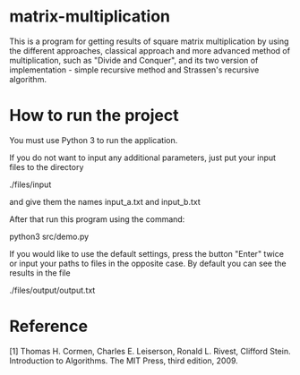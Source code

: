 # matrix-multiplication
This is a program for getting results of square matrix multiplication by using the different approaches, classical approach and more advanced method of multiplication, such as "Divide and Conquer", and its two version of implementation - simple recursive method and Strassen's recursive algorithm.

# How to run the project
You must use Python 3 to run the application.

If you do not want to input any additional parameters, just put your input files to the directory

./files/input

and give them the names input_a.txt and input_b.txt

After that run this program using the command:

python3 src/demo.py

If you would like to use the default settings, press the button "Enter" twice or input your paths to files in the opposite case. By default you can see the results in the file

./files/output/output.txt

# Reference

[1] Thomas H. Cormen, Charles E. Leiserson, Ronald L. Rivest, Clifford Stein. Introduction to Algorithms. The MIT Press, third edition, 2009.
